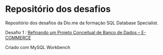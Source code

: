 # Repositório dos desafios 

Repositório dos desafios da Dio.me da formação SQL Database Specialist.

Desafio 1 : [Refinando um Projeto Conceitual de Banco de Dados – E-COMMERCE](https://github.com/hfbricio10/sql-database-especialist/blob/main/diagrama-ecommerce.png)

Criado com MySQL Workbench

